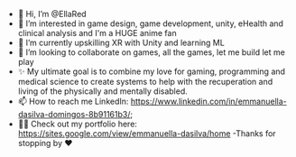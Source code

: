 - 👋 Hi, I’m @EllaRed
- 👀 I’m interested in game design, game development, unity, eHealth and clinical analysis and I'm a HUGE anime fan
- 🌱 I’m currently upskilling XR with Unity and learning ML
- 💞️ I’m looking to collaborate on games, all the games, let me build let me play 
-  ✨  My ultimate goal is to combine my love for gaming, programming and medical science to create systems to help with the recuperation and living 
       of the physically and mentally disabled.
- 📫 How to reach me LinkedIn: https://www.linkedin.com/in/emmanuella-dasilva-domingos-8b91161b3/;
- 🐱‍💻 Check out my portfolio here: https://sites.google.com/view/emmanuella-dasilva/home
-Thanks for stopping by ❤
<!---
EllaRed/EllaRed is a ✨ special ✨ repository because its `README.md` (this file) appears on your GitHub profile.
You can click the Preview link to take a look at your changes.
--->
